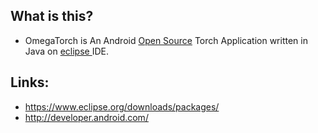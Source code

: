 
What is this?
-------
* OmegaTorch is An Android [Open Source](https://en.wikipedia.org/wiki/Open-source_model) Torch Application written in Java on [eclipse ](https://en.wikipedia.org/wiki/Eclipse_(software)) IDE.

Links:
------

* https://www.eclipse.org/downloads/packages/
* http://developer.android.com/

